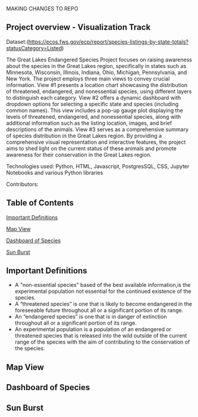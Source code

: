 MAKING CHANGES TO REPO

## Project overview - Visualization Track 
Dataset:(https://ecos.fws.gov/ecp/report/species-listings-by-state-totals?statusCategory=Listed)

The Great Lakes Endangered Species Project focuses on raising awareness about the species in the Great Lakes region, specifically in states such as Minnesota, Wisconsin, Illinois, Indiana, Ohio, Michigan, Pennsylvania, and New York. The project employs three main views to convey crucial information. View #1 presents a location chart showcasing the distribution of threatened, endangered, and nonessential species, using different layers to distinguish each category. View #2 offers a dynamic dashboard with dropdown options for selecting a specific state and species (including common names). This view includes a pop-up gauge plot displaying the levels of threatened, endangered, and nonessential species, along with additional information such as the listing location, images, and brief descriptions of the animals. View #3 serves as a comprehensive summary of species distribution in the Great Lakes region. By providing a comprehensive visual representation and interactive features, the project aims to shed light on the current status of these animals and promote awareness for their conservation in the Great Lakes region.

Technologies used: Python, HTML, Javascript, PostgresSQL, CSS, Jupyter Notebooks and various Python libraries 

Contributors: 

## Table of Contents
[Important Definitions](https://github.com/StuartMBrown/proj3-repo#important-definitions)

[Map View](link)

[Dashboard of Species](link)

[Sun Burst](link)

## Important Definitions 
* A "non-essential species" based of the best available information,is the experimental population not essential for the continued existence of the species.
* A “threatened species” is one that is likely to become endangered in the foreseeable future throughout all or a significant portion of its range.
* An “endangered species” is one that is in danger of extinction throughout all or a significant portion of its range.
* An experimental population is a population of an endangered or threatened species that is released into the wild outside of the current range of the species with the aim of contributing to the conservation of the species.

## Map View 


## Dashboard of Species


## Sun Burst






